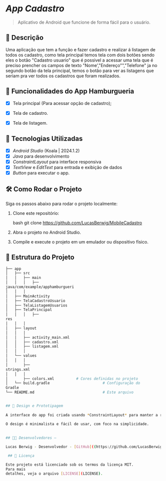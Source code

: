 # *App Cadastro* 

> Aplicativo de Android que funcione de forma fácil para o usuário.


## 📱 Descrição

Uma aplicação que tem a função e fazer cadastro e realizar
á listagem de todos os cadastro, como tela principal temos
tela com dois botões sendo eles o botão "Cadastro usuario"
que é possivel a acessar uma tela que é preciso prencher 
os campos de texto "Nome',"Endereço"","Telefone" ja no
segundo botão da tela principal, temos o botão para ver
as listagens que seriam pra ver todos os cadastros que
foram realizados.

## 🔧 Funcionalidades do App Hamburgueria

- [x] Tela principal (Para acessar opção de cadastro);
- [x] Tela de cadastro. 
- [x] Tela de listagem. 


## 🚀 Tecnologias Utilizadas

- [x] *Android Studio* (Koala | 2024.1.2)
- [x] *Java* para desenvolvimento
- [x] *ConstraintLayout* para interface responsiva
- [x] *TextView* e *EditText* para entrada e exibição de dados
- [x] *Button*   para executar o app.

## 🛠️ Como Rodar o Projeto

Siga os passos abaixo para rodar o projeto localmente:

1. Clone este repositório:

    bash
    git clone https://github.com/LucasBerwig/MobileCadastro

    

2. Abra o projeto no Android Studio.
3. Compile e execute o projeto em um emulador ou dispositivo físico.

## 📂 Estrutura do Projeto

```bash
├── app
│   ├── src
│   │   ├── main
│   │   │   ├──
java/com/example/apphamburgueri
│   │   │  
│   ├── MainActivity
│   ├── TelaCadastroUsuario
│   ├── TelaListagemUsuarios
│   ├── TelaPrincipal   
│   │   │   ├──
res
│   │   │  
│   ├── layout
│   │   │
│   │   ├── activity_main.xml
│   │   ├── cadastro.xml
│   │   ├── listagem.xml 
│   │   │  
│   └── values
│   │   │  
│       ├──
strings.xml       
│   │   │  
│       ├── colors.xml          # Cores definidas no projeto
│   └── build.gradle                        # Configuração do
Gradle
└── README.md                               # Este arquivo

 
## 🎨 Design e Prototipagem
 
A interface do app foi criada usando *ConstraintLayout* para manter a responsividade em diferentes tamanhos de tela.
 
O design é minimalista e fácil de usar, com foco na simplicidade.
 
  
## 👨‍💻 Desenvolvedores –

Lucas Berwig - Desenvolvedor - [GitHub]((https://github.com/LucasBerwig)

 ## 📄 Licença

Este projeto está licenciado sob os termos da licença MIT. 
Para mais
detalhes, veja o arquivo [LICENSE](LICENSE).


